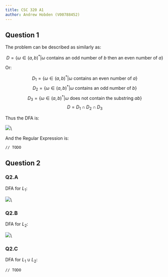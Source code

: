 ```yaml
---
title: CSC 320 A1
author: Andrew Hobden (V00788452)
---
```


## Question 1

The problem can be described as similarly as:

$$ D = \{ \omega \in (a,b)^* | \omega \text{ contains an odd number of } b \text{ then an even number of } a\} $$

Or:

$$ D_1 = \{ \omega \in (a,b)^* | \omega \text{ contains an even number of } a \} $$
$$ D_2 = \{ \omega \in (a,b)^* | \omega \text{ contains an odd number of } b \} $$
$$ D_3 = \{ \omega \in (a,b)^* | \omega \text{ does not contain the substring } ab \} $$
$$ D = D_1 \cap D_2 \cap D_3 $$

Thus the DFA is:

![](img/1-dfa.png)\

And the Regular Expression is:

```
// TODO
```

## Question 2

### Q2.A
DFA for $L_1$:

![](img/2-l1.png)\


### Q2.B

DFA for $L_2$:

![](img/2-l2.png)\

### Q2.C

DFA for $L_1 \cup L_2$:

```
// TODO
```

